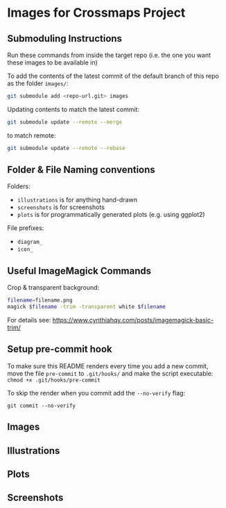 # Images for Crossmaps Project


## Submoduling Instructions

Run these commands from inside the target repo (i.e. the one you want
these images to be available in)

To add the contents of the latest commit of the default branch of this
repo as the folder `images/`:

``` zsh
git submodule add <repo-url.git> images
```

Updating contents to match the latest commit:

``` zsh
git submodule update --remote --merge
```

to match remote:

``` zsh
git submodule update --remote --rebase
```

## Folder & File Naming conventions

Folders:

- `illustrations` is for anything hand-drawn
- `screenshots` is for screenshots
- `plots` is for programmatically generated plots (e.g. using ggplot2)

File prefixes:

- `diagram_`
- `icon_`

## Useful ImageMagick Commands

Crop & transparent background:

``` zsh
filename=filename.png
magick $filename -trim -transparent white $filename
```

For details see:
<https://www.cynthiahqy.com/posts/imagemagick-basic-trim/>

## Setup pre-commit hook

To make sure this README renders every time you add a new commit, move
the file `pre-commit` to `.git/hooks/` and make the script executable:
`chmod +x .git/hooks/pre-commit`

To skip the render when you commit add the `--no-verify` flag:

    git commit --no-verify

## Images

## Illustrations

## Plots

## Screenshots
